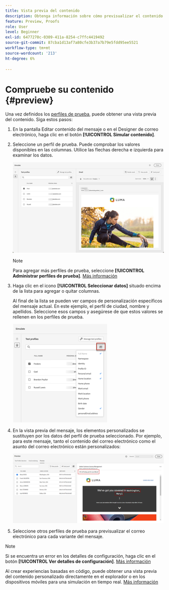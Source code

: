 ```yaml
---
title: Vista previa del contenido
description: Obtenga información sobre cómo previsualizar el contenido.
feature: Preview, Proofs
role: User
level: Beginner
exl-id: 6477270c-0309-411a-8254-c7ffc4419492
source-git-commit: 87cba1d13af7a80cfe3b37a7b79e5fdd95ee5521
workflow-type: tm+mt
source-wordcount: '213'
ht-degree: 6%

---
```


# Compruebe su contenido {#preview}

<!--## Preview your content {#preview-content}-->

Una vez definidos los [perfiles de prueba](test-profiles.md), puede obtener una vista previa del contenido. Siga estos pasos:

1. En la pantalla Editar contenido del mensaje o en el Designer de correo electrónico, haga clic en el botón **[!UICONTROL Simular contenido]**.

1. Seleccione un perfil de prueba. Puede comprobar los valores disponibles en las columnas. Utilice las flechas derecha e izquierda para examinar los datos.

   ![](../email/assets/preview-select-profile.png)

   >[!NOTE]
   >
   >Para agregar más perfiles de prueba, seleccione **[!UICONTROL Administrar perfiles de prueba]**. [Más información](test-profiles.md)

1. Haga clic en el icono **[!UICONTROL Seleccionar datos]** situado encima de la lista para agregar o quitar columnas.

   Al final de la lista se pueden ver campos de personalización específicos del mensaje actual. En este ejemplo, el perfil de ciudad, nombre y apellidos. Seleccione esos campos y asegúrese de que estos valores se rellenen en los perfiles de prueba.

   ![](../email/assets/preview-select-data.png)

1. En la vista previa del mensaje, los elementos personalizados se sustituyen por los datos del perfil de prueba seleccionado. Por ejemplo, para este mensaje, tanto el contenido del correo electrónico como el asunto del correo electrónico están personalizados:

   ![](../email/assets/preview-test-profile.png)

1. Seleccione otros perfiles de prueba para previsualizar el correo electrónico para cada variante del mensaje.

>[!NOTE]
>
>Si se encuentra un error en los detalles de configuración, haga clic en el botón **[!UICONTROL Ver detalles de configuración]**. [Más información](../email/surface-personalization.md#check-configuration)

Al crear experiencias basadas en código, puede obtener una vista previa del contenido personalizado directamente en el explorador o en los dispositivos móviles para una simulación en tiempo real. [Más información](../code-based/create-code-based.md#preview-on-device)


